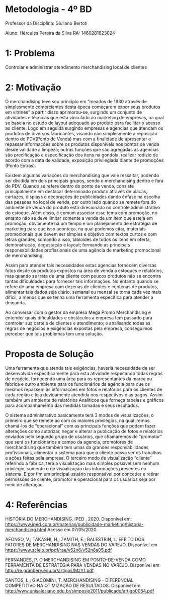   # Metodologia - 4º BD
  
Professor da Disciplina: Giuliano Bertoti 

Aluno: Hércules Pereira da Silva
RA: 1460281823024


 # 1: Problema
 
  Controlar e administrar atendimento merchandising local de clientes
  
 # 2: Motivação
 
 O merchandising teve seu principio em “meados de 1930 através de simplesmente comerciantes desta época começarem expor seus produtos em vitrines” a partir disso aprimorou-se, surgindo um conjunto de atividades e técnicas que está vinculado ao marketing de empresas, na qual se baseia no estudo de layout adequado ao produto para facilitar o acesso ao cliente. Logo em seguida surgindo empresas e agencias que atendam os produtos de diversos fabricantes, visando não simplesmente a reposição dentro do PDV(Ponto de Venda) mas com a finalidade de apresentar e repassar informações sobre os produtos disponíveis nos pontos de venda desde validade a limpeza; outras funções que são agregadas às agencias são precificação e especificação dos itens na gondola, realizar rodizio de acordo com a data de validade, exposição privilegiada diante de promoções (Ponto Extras).
 
Existem algumas variações do merchandising que vale ressaltar, podendo ser dividida em dois principais grupos, sendo o merchandising dentro e fora do PDV. Quando se refere dentro do ponto de venda, consiste principalmente em destacar determinado produto através de placas, cartazes, displays e decorações de publicidades dando ênfase na escolha das pessoas no local de venda, por outro lado quando se remete fora do ambiente de venda do produto está direcionado no controle administrativo do estoque. Além disso, é comum associar esse tema com promoção, no entanto não se deve limitar somente a venda de um item que esteja em promoção, obviamente há um tempo e um planejamento de estratégia de marketing para que isso aconteça, na qual podemos citar, materiais promocionais que devem ser simples e objetivo com textos curtos e com letras grandes, somando a isso, tabloides de todos os itens em oferta, demonstração, degustação e layout; formando as principais responsabilidades profissionais de uma agência de marketing promocional de merchandising. 

Assim para atender tais necessidades estas agencias fornecem diversas fotos desde os produtos expostos na área de venda a estoques e relatórios, mas quando se trata de uma cliente com poucos produtos não se encontra tantas dificuldades para fornecer tais informações. No entanto quando se refere de uma empresa com dezenas de clientes e centenas de produtos, alimentar tais dados seja diário, semanal ou mensal se torna cada vez mais difícil, a menos que se tenha uma ferramenta especifica para atender a demanda.

Ao conversar com o gestor da empresa Mega Promo Merchandising e entender quais dificuldades e obstáculos a empresa tem passado para controlar sua cartela de clientes e atendimento; e analisando todas as regras de negócios e exigências expostas pela empresa, conseguimos perceber que tais problemas tem uma solução.

 # Proposta de Solução
 
 Uma ferramenta que atenda tais exigências, haveria necessidade de ser desenvolvida especificamente para esta atividade respeitando todas regras de negócio, fornecendo uma área para os representantes da marca ou fabrica e outro ambiente para os funcionários da agência para que os mesmos repassem as informações em fotos e relatórios para os clientes de cada região e loja devidamente atendida nos respectivos dias pagos. Assim também um ambiente de relatórios Analíticos que forneça tabelas e gráficos para acompanhamento das medidas tomadas e seus resultados.
 
O sistema administrativo basicamente terá 3 modos de visualizações, o primeiro que se remete ao com os maiores privilégios, na qual iremos chamá-los de “operacional” com as principais funções que podem fazer alterações como autorizar, negar e alterar a publicação de fotos e relatórios enviados pelo segundo grupo de usuários, que chamaremos de “promotor” que será os funcionários a campo da agencia, promotores de merchandising que também tem umas da grandes responsabilidades profissionais, alimentar o sistema para que o cliente possa ver os trabalhos e ações feitas pela empresa. O terceiro modo de visualização “cliente” referindo a fábrica, terá a visualização mais simples possível sem nenhum privilégio, somente o de visualização das informações presentes no sistema. E por fim um principal usuário responsável por conceder e retirar permissões de cliente, promotor e operacional para os usuários seja por meio de alteração.
 
 # 4: Referências
 
 HISTÓRIA DO MERCHANDISING. IPED , 2020. Disponível em: https://www.iped.com.br/materias/publicidade-marketing/historia-merchandising.html Acesso em 07/05/2020.
 
 AFONSO, V.; TAKASHI, H.; ZAMITH, E.; BALESTRIN, L. EFEITO DOS FATORES DE MERCHANDISING NAS VENDAS DO VAREJO. Disponível em https://www.scielo.br/pdf/rae/v52n6/v52n6a05.pdf
 
 FERNANDES, P. O MERCHANDISING EM PONTO-DE-VENDA COMO FERRAMENTA DE ESTRATÉGIA PARA VENDAS NO VAREJO. Disponível em http://re.granbery.edu.br/artigos/MzY1.pdf
 
 SANTOS, L.; GIACOMINI, T. MERCHANDISING - DIFERENCIAL COMPETITIVO NA OTIMIZAÇÃO DE RESULTADOS. Disponível em http://www.unisalesiano.edu.br/simposio2011/publicado/artigo0054.pdf
